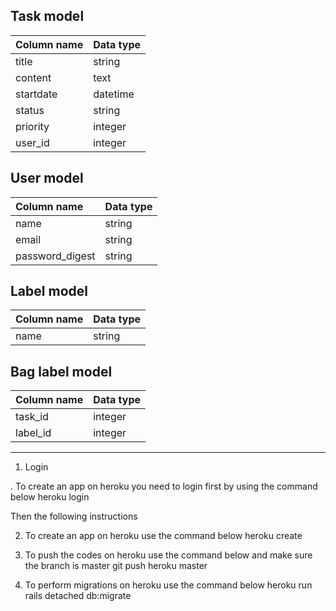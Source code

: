 ## Task model
| Column name | Data type |
|:------------|:-----------|
| title       | string     |
| content     | text       |
| startdate   | datetime   |
| status      | string     |
| priority    | integer    |
| user_id       | integer  |
## User model
| Column name | Data type     |
|:------------|:--------------|
| name        | string        |
| email       | string        |
| password_digest | string    |
## Label model
| Column name | Data type |
|:------------|:-----------|
| name       | string     |

##  Bag label model
| Column name | Data type |
|:------------|:----------|
| task_id     | integer   |
| label_id    | integer   |
***

1. Login

. To create an app on heroku you need to login first by using the command below heroku login

Then the following instructions

2. To create an app on heroku use the command below heroku create

3. To push the codes on heroku use the command below and make sure the branch is master git push heroku master

4. To perform migrations on heroku use the command below heroku run rails detached db:migrate
